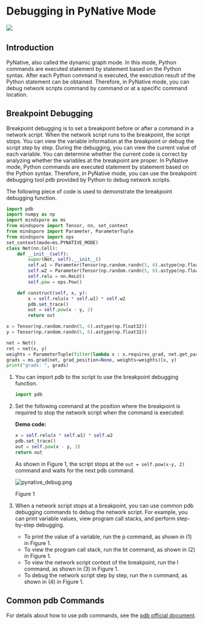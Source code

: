 # Debugging in PyNative Mode

<a href="https://gitee.com/mindspore/docs/blob/master/tutorials/experts/source_en/debug/pynative_debug.md" target="_blank"><img src="https://mindspore-website.obs.cn-north-4.myhuaweicloud.com/website-images/master/resource/_static/logo_source_en.png"></a>&nbsp;&nbsp;

## Introduction

PyNative, also called the dynamic graph mode. In this mode, Python commands are executed statement by statement based on the Python syntax. After each Python command is executed, the execution result of the Python statement can be obtained. Therefore, in PyNative mode, you can debug network scripts command by command or at a specific command location.

## Breakpoint Debugging

Breakpoint debugging is to set a breakpoint before or after a command in a network script. When the network script runs to the breakpoint, the script stops. You can view the variable information at the breakpoint or debug the script step by step. During the debugging, you can view the current value of each variable. You can determine whether the current code is correct by analyzing whether the variables at the breakpoint are proper. In PyNative mode, Python commands are executed statement by statement based on the Python syntax. Therefore, in PyNative mode, you can use the breakpoint debugging tool pdb provided by Python to debug network scripts.

The following piece of code is used to demonstrate the breakpoint debugging function.

```python
import pdb
import numpy as np
import mindspore as ms
from mindspore import Tensor, nn, set_context
from mindspore import Parameter, ParameterTuple
from mindspore import ops
set_context(mode=ms.PYNATIVE_MODE)
class Net(nn.Cell):
    def __init__(self):
        super(Net, self).__init__()
        self.w1 = Parameter(Tensor(np.random.randn(5, 6).astype(np.float32)), name="w1", requires_grad=True)
        self.w2 = Parameter(Tensor(np.random.randn(5, 6).astype(np.float32)), name="w2", requires_grad=True)
        self.relu = nn.ReLU()
        self.pow = ops.Pow()

    def construct(self, x, y):
        x = self.relu(x * self.w1) * self.w2
        pdb.set_trace()
        out = self.pow(x - y, 2)
        return out

x = Tensor(np.random.randn(5, 6).astype(np.float32))
y = Tensor(np.random.randn(5, 6).astype(np.float32))

net = Net()
ret = net(x, y)
weights = ParameterTuple(filter(lambda x : x.requires_grad, net.get_parameters()))
grads = ms.grad(net, grad_position=None, weights=weights)(x, y)
print("grads: ", grads)

```

1. You can import pdb to the script to use the breakpoint debugging function.

    ```python
    import pdb
    ```

2. Set the following command at the position where the breakpoint is required to stop the network script when the command is executed:

    **Demo code:**

    ```python
    x = self.relu(x * self.w1) * self.w2
    pdb.set_trace()
    out = self.pow(x - y, 2)
    return out
    ```

    As shown in Figure 1, the script stops at the `out = self.pow(x-y, 2)` command and waits for the next pdb command.

    ![pynative_debug.png](https://gitee.com/mindspore/docs/raw/master/tutorials/experts/source_zh_cn/debug/images/pynative_debug.png)

    Figure 1

3. When a network script stops at a breakpoint, you can use common pdb debugging commands to debug the network script. For example, you can print variable values, view program call stacks, and perform step-by-step debugging.

    * To print the value of a variable, run the p command, as shown in (1) in Figure 1.
    * To view the program call stack, run the bt command, as shown in (2) in Figure 1.
    * To view the network script context of the breakpoint, run the l command, as shown in (3) in Figure 1.
    * To debug the network script step by step, run the n command, as shown in (4) in Figure 1.

## Common pdb Commands

For details about how to use pdb commands, see the [pdb official document](https://docs.python.org/3/library/pdb.html).
